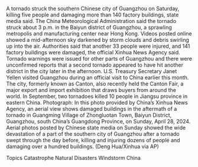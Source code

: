 A tornado struck the southern Chinese city of Guangzhou on Saturday, killing five people and damaging more than 140 factory buildings, state media said.
The China Meteorological Administration said the tornado struck about 3 p.m. in the Baiyun district of Guangzhou, a sprawling metropolis and manufacturing center near Hong Kong.
Videos posted online showed a mid-afternoon sky darkened by storm clouds and debris swirling up into the air.
Authorities said that another 33 people were injured, and 141 factory buildings were damaged, the official Xinhua News Agency said.
Tornado warnings were issued for other parts of Guangzhou and there were unconfirmed reports that a second tornado appeared to have hit another district in the city later in the afternoon.
U.S. Treasury Secretary Janet Yellen visited Guangzhou during an official visit to China earlier this month. The city, formerly known as Canton, also recently held the Canton Fair, a major export and import exhibition that draws buyers from around the world.
In September, two tornadoes killed 10 people in Jiangsu province in eastern China.
Photograph: In this photo provided by China’s Xinhua News Agency, an aerial view shows damaged buildings in the aftermath of a tornado in Guangming Village of Zhongluotan Town, Baiyun District, Guangzhou, south China’s Guangdong Province, on Sunday, April 28, 2024. Aerial photos posted by Chinese state media on Sunday showed the wide devastation of a part of the southern city of Guangzhou after a tornado swept through the day before, killing and injuring dozens of people and damaging over a hundred buildings. (Deng Hua/Xinhua via AP)

Topics
Catastrophe
Natural Disasters
Windstorm
China
